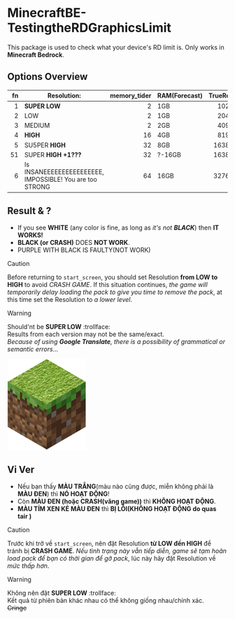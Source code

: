 # MinecraftBE-TestingtheRDGraphicsLimit

This package is used to check what your device's RD limit is. Only works in **Minecraft Bedrock**.

## Options Overview

|fn|Resolution:         |memory_tider|RAM(Forecast)|TrueRes|
|-:|--------------------|-----------:|-------------| ----: |
| 1|**SUPER LOW**       |2           |1GB          |  1028 |
| 2|LOW                 |2           |1GB          |  2048 |
| 3|MEDIUM              |2           |2GB          |  4096 |
| 4|**HIGH**            |16          |4GB          |  8192 |
| 5|SU5PER **HIGH**     |32          |8GB          | 16384 |
|51|SUPER **HIGH +1???**|32          |?-16GB       | 16385 |
| 6|Is INSANEEEEEEEEEEEEEEEE, IMPOSSIBLE! You are too STRONG                  | 64         |16GB         | 32768 |

## Result & ?

- If you see **WHITE** (any color is fine, as long as _it's not **BLACK**_) then **IT WORKS!**
- **BLACK (or CRASH)** DOES **NOT WORK**.
- PURPLE WITH BLACK IS FAULTY(NOT WORK)

> [!CAUTION]
> Before returning to `start_screen`, you should set Resolution **from LOW to HIGH** to avoid *CRASH GAME*. If this situation continues, *the game will temporarily delay loading the pack to give you time to remove the pack*, at this time set the Resolution to *a lower level*.

> [!WARNING]
> Should'nt be **SUPER LOW** :trollface: <br>
> Results from each version may not be the same/exact.<br>
> *Because of using **Google Translate**, there is a possibility of grammatical or semantic errors...*

![icon](pack_icon.png)
<!-- <p>Lập trình theo tư tưởng HCM</p> -->

## Vi Ver
- Nếu bạn thấy **MÀU TRẮNG**(màu nào cũng được, miễn không phải là **MÀU ĐEN**) thì **NÓ HOẠT ĐỘNG**!
- Còn **MÀU ĐEN (hoặc CRASH(văng game))** thì **KHÔNG HOẠT ĐỘNG**.
- **MÀU TÍM XEN KẺ MÀU ĐEN** thì **BỊ LỖI(KHÔNG HOẠT ĐỘNG do quas tair )**

> [!CAUTION]
> Trước khi trở về `start_screen`, nên đặt Resolution **từ LOW đến HIGH** để tránh bị **CRASH GAME**. *Nếu tình trạng này vẫn tiếp diễn, game sẽ tạm hoãn load pack để bạn có thời gian để gỡ pack*, lúc này hãy đặt Resolution về *mức thấp hơn*.

> [!WARNING]
> Không nên đặt **SUPER LOW** :trollface: <br>
> Kết quả từ phiên bản khác nhau có thể không giống nhau/chính xác.<br>
> ~~Cringe~~
